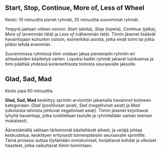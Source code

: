 
## Start, Stop, Continue, More of, Less of Wheel

Kesto: 10 minuuttia pienet ryhmät, 25 minuuttia suuremmat ryhmät.

Ympyrä jaetaan viiteen osioon: *Start* (aloita), *Stop* (lopeta), *Continue* (jatka), *More of* (enemmän tätä) ja *Less of* (vähemmän tätä). Tiimin jäsenet lisäävät havaintojaan kuhunkin osioon, esimerkiksi asioita, jotka eivät toimi tai jotka pitäisi tehdä enemmän.

Suuremmissa ryhmissä tiimi voidaan jakaa pienempiin ryhmiin eri aihealueiden käsittelyä varten. Lopuksi kaikki ryhmät jakavat tuloksensa ja tiimi päättää yhdessä konkreettisista toimista seuraavalle jaksolle.

## Glad, Sad, Mad

Kesto jopa 60 minuuttia.

**Glad, Sad, Mad** keskittyy sprintin arviointiin jakamalla havainnot kolmeen kategoriaan: *Glad* (positiiviset asiat), *Sad* (negatiiviset asiat) ja *Mad* (ulkoisista tahoista johtuvat negatiiviset asiat). Tiimin jäsenet kirjoittavat lyhyitä havaintoja, jotka luokitellaan taululle ja ryhmitellään saman teeman mukaisesti.

Äänestämällä valitaan tärkeimmät käsiteltävät aiheet, ja vetäjä johtaa keskustelua, keskittyen erityisesti toimenpiteisiin seuraavalle sprintille. Tämä prosessi auttaa löytämään onnistumiset, korjattavat kohdat ja ulkoiset haasteet, jotka vaikuttavat tiimin toimintaan.
